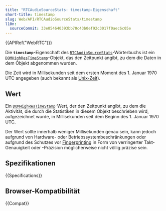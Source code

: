 ```yaml
---
title: "RTCAudioSourceStats: timestamp-Eigenschaft"
short-title: timestamp
slug: Web/API/RTCAudioSourceStats/timestamp
l10n:
  sourceCommit: 33e054640393bb70c43b0ef92c3017f0aec6c05e
---
```


{{APIRef("WebRTC")}}

Die **`timestamp`**-Eigenschaft des [`RTCAudioSourceStats`](/de/docs/Web/API/RTCAudioSourceStats)-Wörterbuchs ist ein [`DOMHighResTimeStamp`](/de/docs/Web/API/DOMHighResTimeStamp)-Objekt, das den Zeitpunkt angibt, zu dem die Daten in dem Objekt abgenommen wurden.

Die Zeit wird in Millisekunden seit dem ersten Moment des 1. Januar 1970 UTC angegeben (auch bekannt als [Unix-Zeit](/de/docs/Glossary/Unix_time)).

## Wert

Ein [`DOMHighResTimeStamp`](/de/docs/Web/API/DOMHighResTimeStamp)-Wert, der den Zeitpunkt angibt, zu dem die Aktivität, die durch die Statistiken in diesem Objekt beschrieben wird, aufgezeichnet wurde, in Millisekunden seit dem Beginn des 1. Januar 1970 UTC.

Der Wert sollte innerhalb weniger Millisekunden genau sein, kann jedoch aufgrund von Hardware- oder Betriebssystembeschränkungen oder aufgrund des Schutzes vor [Fingerprinting](/de/docs/Glossary/Fingerprinting) in Form von verringerter Takt-Genauigkeit oder -Präzision möglicherweise nicht völlig präzise sein.

## Spezifikationen

{{Specifications}}

## Browser-Kompatibilität

{{Compat}}
